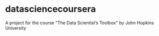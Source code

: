 datasciencecoursera
===================

A project for the course "The Data Scientist’s Toolbox" by John Hopkins University

